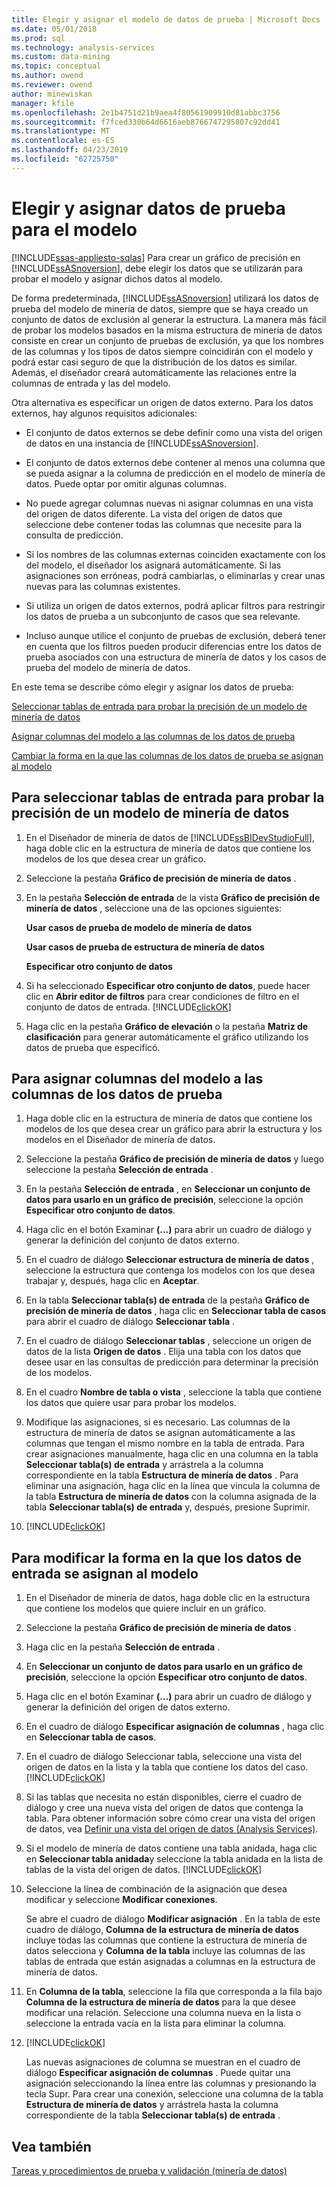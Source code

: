 ```yaml
---
title: Elegir y asignar el modelo de datos de prueba | Microsoft Docs
ms.date: 05/01/2018
ms.prod: sql
ms.technology: analysis-services
ms.custom: data-mining
ms.topic: conceptual
ms.author: owend
ms.reviewer: owend
author: minewiskan
manager: kfile
ms.openlocfilehash: 2e1b4751d21b9aea4f80561909910d81abbc3756
ms.sourcegitcommit: f7fced330b64d6616aeb8766747295807c92dd41
ms.translationtype: MT
ms.contentlocale: es-ES
ms.lasthandoff: 04/23/2019
ms.locfileid: "62725750"
---
```

# <a name="choose-and-map-model-testing-data"></a>Elegir y asignar datos de prueba para el modelo
[!INCLUDE[ssas-appliesto-sqlas](../../includes/ssas-appliesto-sqlas.md)]
  Para crear un gráfico de precisión en [!INCLUDE[ssASnoversion](../../includes/ssasnoversion-md.md)], debe elegir los datos que se utilizarán para probar el modelo y asignar dichos datos al modelo.  
  
 De forma predeterminada, [!INCLUDE[ssASnoversion](../../includes/ssasnoversion-md.md)] utilizará los datos de prueba del modelo de minería de datos, siempre que se haya creado un conjunto de datos de exclusión al generar la estructura. La manera más fácil de probar los modelos basados en la misma estructura de minería de datos consiste en crear un conjunto de pruebas de exclusión, ya que los nombres de las columnas y los tipos de datos siempre coincidirán con el modelo y podrá estar casi seguro de que la distribución de los datos es similar. Además, el diseñador creará automáticamente las relaciones entre la columnas de entrada y las del modelo.  
  
 Otra alternativa es especificar un origen de datos externo. Para los datos externos, hay algunos requisitos adicionales:  
  
-   El conjunto de datos externos se debe definir como una vista del origen de datos en una instancia de [!INCLUDE[ssASnoversion](../../includes/ssasnoversion-md.md)].  
  
-   El conjunto de datos externos debe contener al menos una columna que se pueda asignar a la columna de predicción en el modelo de minería de datos. Puede optar por omitir algunas columnas.  
  
-   No puede agregar columnas nuevas ni asignar columnas en una vista del origen de datos diferente. La vista del origen de datos que seleccione debe contener todas las columnas que necesite para la consulta de predicción.  
  
-   Si los nombres de las columnas externas coinciden exactamente con los del modelo, el diseñador los asignará automáticamente. Si las asignaciones son erróneas, podrá cambiarlas, o eliminarlas y crear unas nuevas para las columnas existentes.  
  
-   Si utiliza un origen de datos externos, podrá aplicar filtros para restringir los datos de prueba a un subconjunto de casos que sea relevante.  
  
-   Incluso aunque utilice el conjunto de pruebas de exclusión, deberá tener en cuenta que los filtros pueden producir diferencias entre los datos de prueba asociados con una estructura de minería de datos y los casos de prueba del modelo de minería de datos.  
  
 En este tema se describe cómo elegir y asignar los datos de prueba:  
  
 [Seleccionar tablas de entrada para probar la precisión de un modelo de minería de datos](#bkmk_SelectInputs)  
  
 [Asignar columnas del modelo a las columnas de los datos de prueba](#bkmk_MapColumns)  
  
 [Cambiar la forma en la que las columnas de los datos de prueba se asignan al modelo](#bkmk_ChangeMappings)  
  
##  <a name="bkmk_SelectInputs"></a> Para seleccionar tablas de entrada para probar la precisión de un modelo de minería de datos  
  
1.  En el Diseñador de minería de datos de [!INCLUDE[ssBIDevStudioFull](../../includes/ssbidevstudiofull-md.md)], haga doble clic en la estructura de minería de datos que contiene los modelos de los que desea crear un gráfico.  
  
2.  Seleccione la pestaña **Gráfico de precisión de minería de datos** .  
  
3.  En la pestaña **Selección de entrada** de la vista **Gráfico de precisión de minería de datos** , seleccione una de las opciones siguientes:  
  
     **Usar casos de prueba de modelo de minería de datos**  
  
     **Usar casos de prueba de estructura de minería de datos**  
  
     **Especificar otro conjunto de datos**  
  
4.  Si ha seleccionado **Especificar otro conjunto de datos**, puede hacer clic en **Abrir editor de filtros** para crear condiciones de filtro en el conjunto de datos de entrada. [!INCLUDE[clickOK](../../includes/clickok-md.md)]  
  
5.  Haga clic en la pestaña **Gráfico de elevación** o la pestaña **Matriz de clasificación** para generar automáticamente el gráfico utilizando los datos de prueba que especificó.  
  
##  <a name="bkmk_MapColumns"></a> Para asignar columnas del modelo a las columnas de los datos de prueba  
  
1.  Haga doble clic en la estructura de minería de datos que contiene los modelos de los que desea crear un gráfico para abrir la estructura y los modelos en el Diseñador de minería de datos.  
  
2.  Seleccione la pestaña **Gráfico de precisión de minería de datos** y luego seleccione la pestaña **Selección de entrada** .  
  
3.  En la pestaña **Selección de entrada** , en **Seleccionar un conjunto de datos para usarlo en un gráfico de precisión**, seleccione la opción **Especificar otro conjunto de datos**.  
  
4.  Haga clic en el botón Examinar **(...)**  para abrir un cuadro de diálogo y generar la definición del conjunto de datos externo.  
  
5.  En el cuadro de diálogo **Seleccionar estructura de minería de datos** , seleccione la estructura que contenga los modelos con los que desea trabajar y, después, haga clic en **Aceptar**.  
  
6.  En la tabla **Seleccionar tabla(s) de entrada** de la pestaña **Gráfico de precisión de minería de datos** , haga clic en **Seleccionar tabla de casos** para abrir el cuadro de diálogo **Seleccionar tabla** .  
  
7.  En el cuadro de diálogo **Seleccionar tablas** , seleccione un origen de datos de la lista **Origen de datos** . Elija una tabla con los datos que desee usar en las consultas de predicción para determinar la precisión de los modelos.  
  
8.  En el cuadro **Nombre de tabla o vista** , seleccione la tabla que contiene los datos que quiere usar para probar los modelos.  
  
9. Modifique las asignaciones, si es necesario. Las columnas de la estructura de minería de datos se asignan automáticamente a las columnas que tengan el mismo nombre en la tabla de entrada. Para crear asignaciones manualmente, haga clic en una columna en la tabla **Seleccionar tabla(s) de entrada** y arrástrela a la columna correspondiente en la tabla **Estructura de minería de datos** . Para eliminar una asignación, haga clic en la línea que vincula la columna de la tabla **Estructura de minería de datos** con la columna asignada de la tabla **Seleccionar tabla(s) de entrada** y, después, presione Suprimir.  
  
10. [!INCLUDE[clickOK](../../includes/clickok-md.md)]  
  
##  <a name="bkmk_ChangeMappings"></a> Para modificar la forma en la que los datos de entrada se asignan al modelo  
  
1.  En el Diseñador de minería de datos, haga doble clic en la estructura que contiene los modelos que quiere incluir en un gráfico.  
  
2.  Seleccione la pestaña **Gráfico de precisión de minería de datos** .  
  
3.  Haga clic en la pestaña **Selección de entrada** .  
  
4.  En **Seleccionar un conjunto de datos para usarlo en un gráfico de precisión**, seleccione la opción **Especificar otro conjunto de datos**.  
  
5.  Haga clic en el botón Examinar **(...)**  para abrir un cuadro de diálogo y generar la definición del origen de datos externo.  
  
6.  En el cuadro de diálogo **Especificar asignación de columnas** , haga clic en **Seleccionar tabla de casos**.  
  
7.  En el cuadro de diálogo Seleccionar tabla, seleccione una vista del origen de datos en la lista y la tabla que contiene los datos del caso. [!INCLUDE[clickOK](../../includes/clickok-md.md)]  
  
8.  Si las tablas que necesita no están disponibles, cierre el cuadro de diálogo y cree una nueva vista del origen de datos que contenga la tabla. Para obtener información sobre cómo crear una vista del origen de datos, vea [Definir una vista del origen de datos &#40;Analysis Services&#41;](../../analysis-services/multidimensional-models/defining-a-data-source-view-analysis-services.md).  
  
9. Si el modelo de minería de datos contiene una tabla anidada, haga clic en **Seleccionar tabla anidada**y seleccione la tabla anidada en la lista de tablas de la vista del origen de datos. [!INCLUDE[clickOK](../../includes/clickok-md.md)]  
  
10. Seleccione la línea de combinación de la asignación que desea modificar y seleccione **Modificar conexiones**.  
  
     Se abre el cuadro de diálogo **Modificar asignación** . En la tabla de este cuadro de diálogo, **Columna de la estructura de minería de datos** incluye todas las columnas que contiene la estructura de minería de datos selecciona y **Columna de la tabla** incluye las columnas de las tablas de entrada que están asignadas a columnas en la estructura de minería de datos.  
  
11. En **Columna de la tabla**, seleccione la fila que corresponda a la fila bajo **Columna de la estructura de minería de datos** para la que desee modificar una relación. Seleccione una columna nueva en la lista o seleccione la entrada vacía en la lista para eliminar la columna.  
  
12. [!INCLUDE[clickOK](../../includes/clickok-md.md)]  
  
     Las nuevas asignaciones de columna se muestran en el cuadro de diálogo **Especificar asignación de columnas** . Puede quitar una asignación seleccionando la línea entre las columnas y presionando la tecla Supr. Para crear una conexión, seleccione una columna de la tabla **Estructura de minería de datos** y arrástrela hasta la columna correspondiente de la tabla **Seleccionar tabla(s) de entrada** .  
  
## <a name="see-also"></a>Vea también  
 [Tareas y procedimientos de prueba y validación &#40;minería de datos&#41;](../../analysis-services/data-mining/testing-and-validation-tasks-and-how-tos-data-mining.md)  
  
  
